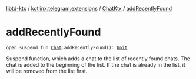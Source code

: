 [libtd-ktx](../../index.md) / [kotlinx.telegram.extensions](../index.md) / [ChatKtx](index.md) / [addRecentlyFound](./add-recently-found.md)

# addRecentlyFound

`open suspend fun `[`Chat`](https://tdlibx.github.io/td/docs/org/drinkless/td/libcore/telegram/TdApi.Chat.html)`.addRecentlyFound(): `[`Unit`](https://kotlinlang.org/api/latest/jvm/stdlib/kotlin/-unit/index.html)

Suspend function, which adds a chat to the list of recently found chats. The chat is added to
the beginning of the list. If the chat is already in the list, it will be removed from the list
first.

